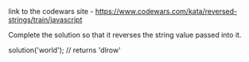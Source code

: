 link to the codewars site - https://www.codewars.com/kata/reversed-strings/train/javascript

Complete the solution so that it reverses the string value passed into it.

solution('world'); // returns 'dlrow'
